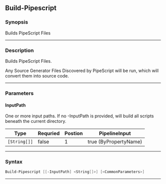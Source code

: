 
Build-Pipescript
----------------
### Synopsis
Builds PipeScript Files

---
### Description

Builds PipeScript Files.

Any Source Generator Files Discovered by PipeScript will be run, which will convert them into source code.

---
### Parameters
#### **InputPath**

One or more input paths.  If no -InputPath is provided, will build all scripts beneath the current directory.



|Type            |Requried|Postion|PipelineInput        |
|----------------|--------|-------|---------------------|
|```[String[]]```|false   |1      |true (ByPropertyName)|
---
### Syntax
```PowerShell
Build-Pipescript [[-InputPath] <String[]>] [<CommonParameters>]
```
---



